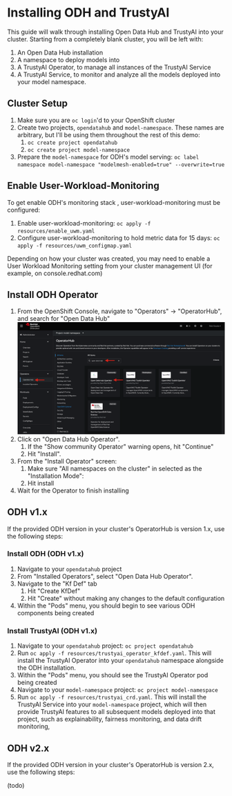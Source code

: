 # Installing ODH and TrustyAI
This guide will walk through installing Open Data Hub and TrustyAI into your cluster. Starting from a completely
blank cluster, you will be left with:
1) An Open Data Hub installation
2) A namespace to deploy models into
3) A TrustyAI Operator, to manage all instances of the TrustyAI Service
4) A TrustyAI Service, to monitor and analyze all the models deployed into your model namespace.

## Cluster Setup
1) Make sure you are `oc login`'d to your OpenShift cluster
2) Create two projects, `opendatahub` and `model-namespace`. These names are arbitrary, but I'll be using them throughout the rest of this demo:
   1) `oc create project opendatahub`
   2) `oc create project model-namespace`
3) Prepare the `model-namespace` for ODH's model serving: `oc label namespace model-namespace "modelmesh-enabled=true" --overwrite=true`

## Enable User-Workload-Monitoring
To get enable ODH's monitoring stack , user-workload-monitoring must be configured:
1) Enable user-workload-monitoring: `oc apply -f resources/enable_uwm.yaml`
2) Configure user-workload-monitoring to hold metric data for 15 days: `oc apply -f resources/uwm_configmap.yaml`

Depending on how your cluster was created, you may need to enable a User Workload Monitoring setting from 
your cluster management UI (for example, on console.redhat.com)

## Install ODH Operator
1) From the OpenShift Console, navigate to "Operators" -> "OperatorHub", and search for "Open Data Hub"
   ![ODH in OperatorHub](images/odh_operator_install.png)
2) Click on "Open Data Hub Operator". 
   1) If the "Show community Operator" warning opens, hit "Continue"
   2) Hit "Install". 
3) From the "Install Operator" screen:
   1) Make sure "All namespaces on the cluster" in selected as the "Installation Mode":
   2) Hit install
4) Wait for the Operator to finish installing


## ODH v1.x
If the provided ODH version in your cluster's OperatorHub is version 1.x, use the following steps:
### Install ODH (ODH v1.x)
1) Navigate to your `opendatahub` project
2) From "Installed Operators", select "Open Data Hub Operator".
3) Navigate to the "Kf Def" tab
   1) Hit "Create KfDef"
   2) Hit "Create" without making any changes to the default configuration
4) Within the "Pods" menu, you should begin to see various ODH components being created

### Install TrustyAI (ODH v1.x)
1) Navigate to your `opendatahub` project: `oc project opendatahub`
2) Run `oc apply -f resources/trustyai_operator_kfdef.yaml`. This will install the TrustyAI Operator
into your `opendatahub` namespace alongside the ODH installation. 
3) Within the "Pods" menu, you should see the TrustyAI Operator pod being created
4) Navigate to your `model-namespace` project: `oc project model-namespace`
5) Run `oc apply -f resources/trustyai_crd.yaml`. This will install the TrustyAI Service
into your `model-namespace` project, which will then provide TrustyAI features to all subsequent models deployed into that project, such as explainability, fairness monitoring, and data drift monitoring, 

## ODH v2.x
If the provided ODH version in your cluster's OperatorHub is version 2.x, use the following steps:

(todo)
